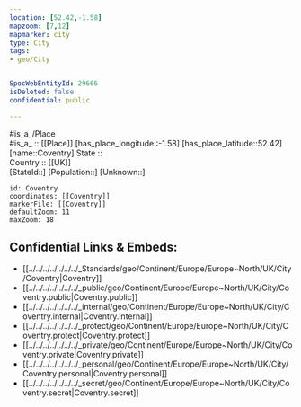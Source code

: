 ```yaml
---
location: [52.42,-1.58] 
mapzoom: [7,12] 
mapmarker: city 
type: City
tags:
- geo/City


SpocWebEntityId: 29666
isDeleted: false
confidential: public

---
```

#is_a_/Place  
#is_a_ :: [[Place]] 
[has_place_longitude::-1.58] 
[has_place_latitude::52.42] 
[name::Coventry] 
State ::  
Country :: [[UK]]  
[StateId::] 
[Population::] 
[Unknown::] 


```leaflet
id: Coventry
coordinates: [[Coventry]] 
markerFile: [[Coventry]] 
defaultZoom: 11 
maxZoom: 18
```


## Confidential Links & Embeds: 
- [[../../../../../../../_Standards/geo/Continent/Europe/Europe~North/UK/City/Coventry|Coventry]] 
- [[../../../../../../../_public/geo/Continent/Europe/Europe~North/UK/City/Coventry.public|Coventry.public]] 
- [[../../../../../../../_internal/geo/Continent/Europe/Europe~North/UK/City/Coventry.internal|Coventry.internal]] 
- [[../../../../../../../_protect/geo/Continent/Europe/Europe~North/UK/City/Coventry.protect|Coventry.protect]] 
- [[../../../../../../../_private/geo/Continent/Europe/Europe~North/UK/City/Coventry.private|Coventry.private]] 
- [[../../../../../../../_personal/geo/Continent/Europe/Europe~North/UK/City/Coventry.personal|Coventry.personal]] 
- [[../../../../../../../_secret/geo/Continent/Europe/Europe~North/UK/City/Coventry.secret|Coventry.secret]] 
